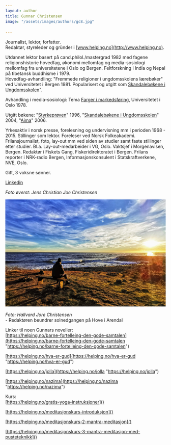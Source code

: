 ```yaml
---
layout: author
title: Gunnar Christensen
image: "/assets/images/authors/gc8.jpg"

---
```

Journalist, lektor, forfatter.  
Redaktør, styreleder og gründer i [www.helping.no](http://www.helping.no).

Utdannet lektor basert på cand.philol./mastergrad 1982 med fagene religionshistorie hovedfag, økonomi mellomfag og media-sosiologi mellomfag fra universitetene i Oslo og Bergen. Feltforskning i India og Nepal på tibetansk buddhisme i 1979.  
Hovedfag-avhandling: "Fremmede religioner i ungdomsskolens lærebøker" ved Universitetet i Bergen 1981. Popularisert og utgitt som [Skandalebøkene i Ungdomsskolen](https://helping.no/religioner-i-u-skolens-l%C3%A6reb%C3%B8ker-f%C3%B8r-m%C3%B8nsterplanen "https://helping.no/religioner-i-u-skolens-l%C3%A6reb%C3%B8ker-f%C3%B8r-m%C3%B8nsterplanen")".

Avhandling i media-sosiologi: Tema [Farger i markedsføring](https://helping.no/det-tidl%C3%B8se-temaet-farger-er-f%C3%B8lelser "https://helping.no/det-tidl%C3%B8se-temaet-farger-er-f%C3%B8lelser"), Universitetet i Oslo 1978.

Utgitt bøkene: "[Styrkeprøven](https://helping.no/styrkepr%C3%B8ven "https://helping.no/styrkepr%C3%B8ven")" 1996, "[Skandalebøkene i Ungdomsskolen](https://helping.no/religioner-i-u-skolens-l%C3%A6reb%C3%B8ker-f%C3%B8r-m%C3%B8nsterplanen "https://helping.no/religioner-i-u-skolens-l%C3%A6reb%C3%B8ker-f%C3%B8r-m%C3%B8nsterplanen")" 2004, "[Aima](https://helping.no/aima "https://helping.no/aima")" 2006.

Yrkesaktiv i norsk presse, forelesning og undervisning mm i perioden 1968 - 2015. Stillinger som lektor. Foreleser ved Norsk Folkeakademi. Frilansjournalist, foto, lay-out mm ved siden av studier samt faste stillinger etter studier. Bl.a. Lay-out-medarbeider i VG, Oslo. Vaktsjef i Morgenavisen, Bergen. Redaktør i Fiskets Gang, Fiskeridirektoratet i Bergen. Frilans reporter i NRK-radio Bergen, Informasjonskonsulent i Statskraftverkene, NVE, Oslo.

Gift, 3 voksne sønner.

[Linkedin](https://www.linkedin.com/in/gunnar-christensen-ba257b190/)

_Foto øverst: Jens Christian Joe Christensen_

![](/assets/images/img_0022.JPG)

_Foto: Hallvard Jore Christensen_  
\- Redaktøren beundrer solnedgangen på Hove i Arendal

Linker til noen Gunnars noveller:  
[https://helping.no/barne-fortelleing-den-gode-samtalen](https://helping.no/barne-fortelleing-den-gode-samtalen "https://helping.no/barne-fortelleing-den-gode-samtalen")

[https://helping.no/hva-er-gud](https://helping.no/hva-er-gud "https://helping.no/hva-er-gud")

[https://helping.no/jolla](https://helping.no/jolla "https://helping.no/jolla")

[https://helping.no/nazima](https://helping.no/nazima "https://helping.no/nazima")

Kurs:  
[https://helping.no/gratis-yoga-instruksjoner]()

[https://helping.no/meditasjonskurs-introduksjon]()

[https://helping.no/meditasjonskurs-2-mantra-meditasjon]()

[https://helping.no/meditasjonskurs-3-mantra-meditasjon-med-pusteteknikk]()